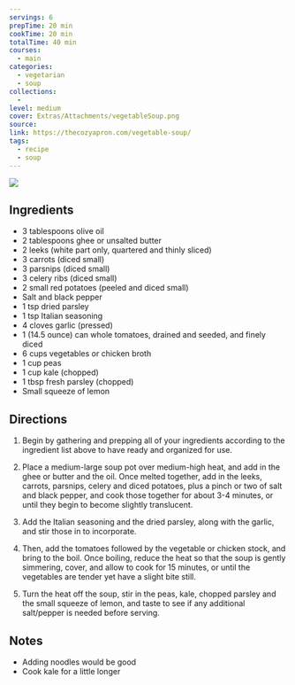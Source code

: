 ```yaml
---
servings: 6
prepTime: 20 min
cookTime: 20 min
totalTime: 40 min
courses:
  - main
categories:
  - vegetarian
  - soup
collections:
  -
level: medium
cover: Extras/Attachments/vegetableSoup.png
source:
link: https://thecozyapron.com/vegetable-soup/
tags:
  - recipe
  - soup
---
```


![](Extras/Attachments/vegetableSoup.png)


## Ingredients

- 3 tablespoons olive oil
- 2 tablespoons ghee or unsalted butter
- 2 leeks (white part only, quartered and thinly sliced)
- 3 carrots (diced small)
- 3 parsnips (diced small)
- 3 celery ribs (diced small)
- 2 small red potatoes (peeled and diced small)
- Salt and black pepper
- 1 tsp dried parsley
- 1 tsp Italian seasoning
- 4 cloves garlic (pressed)
- 1 (14.5 ounce) can whole tomatoes, drained and seeded, and finely diced
- 6 cups vegetables or chicken broth
- 1 cup peas
- 1 cup kale (chopped)
- 1 tbsp fresh parsley (chopped)
- Small squeeze of lemon


## Directions

1. Begin by gathering and prepping all of your ingredients according to the ingredient list above to have ready and organized for use.

2. Place a medium-large soup pot over medium-high heat, and add in the ghee or butter and the oil. Once melted together, add in the leeks, carrots, parsnips, celery and diced potatoes, plus a pinch or two of salt and black pepper, and cook those together for about 3-4 minutes, or until they begin to become slightly translucent.

3. Add the Italian seasoning and the dried parsley, along with the garlic, and stir those in to incorporate.

4. Then, add the tomatoes followed by the vegetable or chicken stock, and bring to the boil. Once boiling, reduce the heat so that the soup is gently simmering, cover, and allow to cook for 15 minutes, or until the vegetables are tender yet have a slight bite still.

5. Turn the heat off the soup, stir in the peas, kale, chopped parsley and the small squeeze of lemon, and taste to see if any additional salt/pepper is needed before serving.


## Notes

- Adding noodles would be good
- Cook kale for a little longer
